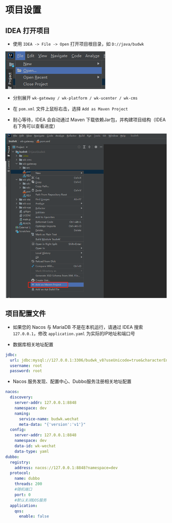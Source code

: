 # 项目设置

## IDEA 打开项目

* 使用 `IDEA -> File -> Open` 打开项目根目录，如 `D://java/budwk`

![idea01](../../images/quickstart/idea01.png)

* 分别展开 `wk-gateway / wk-platform / wk-ucenter / wk-cms` 
  
* 在 `pom.xml` 文件上鼠标右击，选择 `Add as Maven Project` 

* 耐心等待，IDEA 会自动通过 Maven 下载依赖Jar包，并构建项目结构（IDEA 右下角可以查看进度）

![idea02](../../images/quickstart/idea02.png)

## 项目配置文件

* 如果您的 Nacos 与 MariaDB 不是在本机运行，请通过 IDEA 搜索 `127.0.0.1`，修改 `application.yaml` 为实际的IP地址和端口号

* 数据库相关地址配置

```yaml
jdbc:
  url: jdbc:mysql://127.0.0.1:3306/budwk_v8?useUnicode=true&characterEncoding=utf8&useSSL=false
  username: root
  password: root
```
* Nacos 服务发现、配置中心、Dubbo服务注册相关地址配置


```yaml
nacos:
  discovery:
    server-addr: 127.0.0.1:8848
    namespace: dev
    naming:
      service-name: budwk.wechat
      meta-data: "{'version':'v1'}"
  config:
    server-addr: 127.0.0.1:8848
    namespace: dev
    data-id: wk-wechat
    data-type: yaml
dubbo:
  registry:
    address: nacos://127.0.0.1:8848?namespace=dev
  protocol:
    name: dubbo
    threads: 200
    #随机端口
    port: 0
    #默认关闭QOS服务
  application:
    qos:
      enable: false
```
